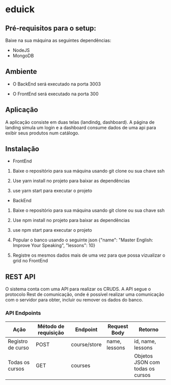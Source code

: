 # eduick

## Pré-requisitos para o setup:

Baixe na sua máquina as seguintes dependências:

- NodeJS
- MongoDB

## Ambiente

- O BackEnd será executado na porta 3003

- O FrontEnd será executado na porta 300

## Aplicação

A aplicação consiste em duas telas (landindg, dashboard). A página de landing simula um login e a
dashboard consume dados de uma api para exibir seus produtos num catálogo.

## Instalação

- FrontEnd

1. Baixe o repositório para sua máquina usando git clone ou sua chave ssh

2. Use yarn install no projeto para baixar as dependências

3. use yarn start para executar o projeto

- BackEnd

1. Baixe o repositório para sua máquina usando git clone ou sua chave ssh

2. Use npm install no projeto para baixar as dependências

3. use npm start para executar o projeto

4. Popular o banco usando o seguinte json {"name": "Master English: Improve Your Speaking",
   "lessons": 10}

5. Registre os mesmos dados mais de uma vez para que possa vizualizar o grid no FrontEnd

## REST API

O sistema conta com uma API para realizar os CRUDS.
A API segue o protocolo Rest de comunicação, onde é possível realizar uma comunicação com o servidor para obter, incluir ou remover os dados do banco.

### API Endpoints

| Ação              | Método de requisição | Endpoint     | Request Body  | Retorno                          |
| ----------------- | -------------------- | ------------ | ------------- | -------------------------------- |
| Registro de curso | POST                 | course/store | name, lessons | id, name, lessons                |
| Todas os cursos   | GET                  | courses      |               | Objetos JSON com todas os cursos |
